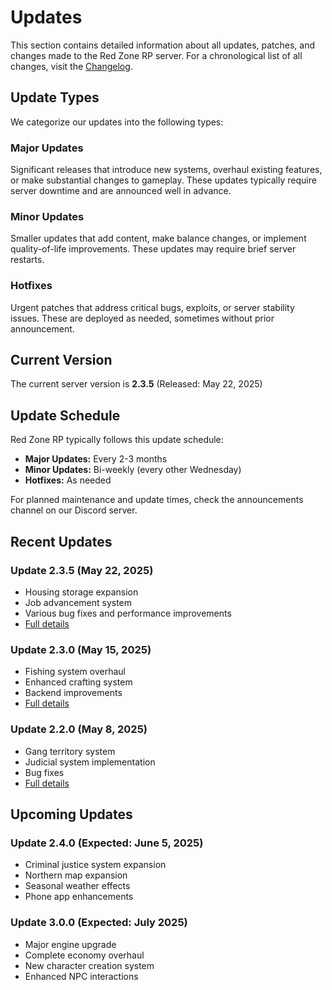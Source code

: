 # Updates

This section contains detailed information about all updates, patches, and changes made to the Red Zone RP server. For a chronological list of all changes, visit the [Changelog](changelog.md).

## Update Types

We categorize our updates into the following types:

### Major Updates
Significant releases that introduce new systems, overhaul existing features, or make substantial changes to gameplay. These updates typically require server downtime and are announced well in advance.

### Minor Updates
Smaller updates that add content, make balance changes, or implement quality-of-life improvements. These updates may require brief server restarts.

### Hotfixes
Urgent patches that address critical bugs, exploits, or server stability issues. These are deployed as needed, sometimes without prior announcement.

## Current Version

The current server version is **2.3.5** (Released: May 22, 2025)

## Update Schedule

Red Zone RP typically follows this update schedule:

- **Major Updates:** Every 2-3 months
- **Minor Updates:** Bi-weekly (every other Wednesday)
- **Hotfixes:** As needed

For planned maintenance and update times, check the announcements channel on our Discord server.

## Recent Updates

### Update 2.3.5 (May 22, 2025)
- Housing storage expansion
- Job advancement system
- Various bug fixes and performance improvements
- [Full details](#)

### Update 2.3.0 (May 15, 2025)
- Fishing system overhaul
- Enhanced crafting system
- Backend improvements
- [Full details](#)

### Update 2.2.0 (May 8, 2025)
- Gang territory system
- Judicial system implementation
- Bug fixes
- [Full details](#)

## Upcoming Updates

### Update 2.4.0 (Expected: June 5, 2025)
- Criminal justice system expansion
- Northern map expansion
- Seasonal weather effects
- Phone app enhancements

### Update 3.0.0 (Expected: July 2025)
- Major engine upgrade
- Complete economy overhaul
- New character creation system
- Enhanced NPC interactions 
